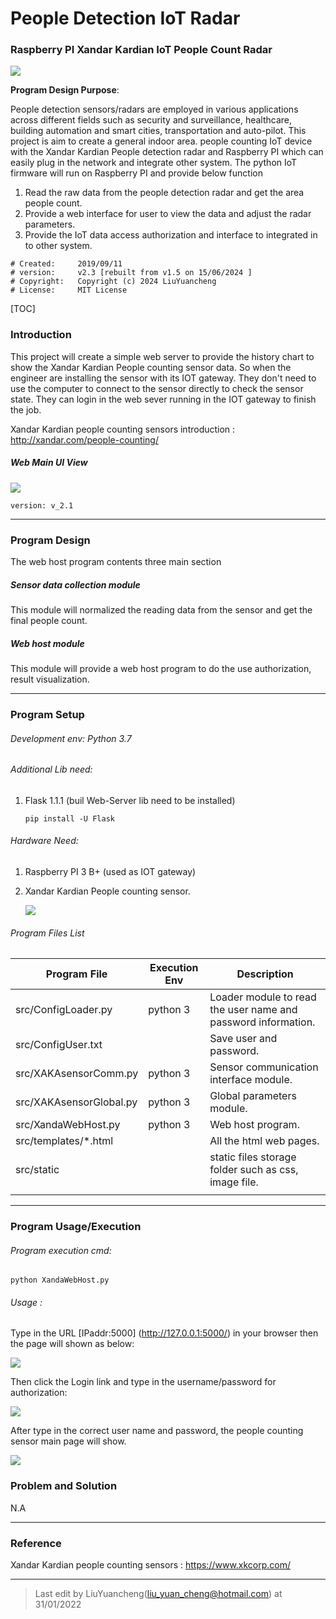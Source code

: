 # People Detection IoT Radar

### Raspberry PI Xandar Kardian IoT People Count Radar

![](doc/img/Logo.png)

**Program Design Purpose**: 

People detection sensors/radars are employed in various applications across different fields such as  security and surveillance, healthcare, building automation and smart cities, transportation and auto-pilot. This project is aim to create a general  indoor area. people counting IoT device with the Xandar Kardian People detection radar and Raspberry PI which can easily plug in the network and integrate other system.  The python IoT firmware will run on Raspberry PI and provide below function

1. Read the raw data from the people detection radar and get the area people count. 
2. Provide a web interface for user to view the data and adjust the radar parameters.
3. Provide the IoT data access authorization and interface to integrated in to other system. 

```
# Created:     2019/09/11 
# version:     v2.3 [rebuilt from v1.5 on 15/06/2024 ]
# Copyright:   Copyright (c) 2024 LiuYuancheng
# License:     MIT License
```

[TOC]

### Introduction

This project will create a simple web server to provide the history chart to show the Xandar Kardian People counting sensor data.  So when the engineer are installing the sensor with its IOT gateway. They don't need to use the computer to connect to the sensor directly to check the sensor state. They can login in the web sever running in the  IOT gateway to finish the job.

Xandar Kardian people counting sensors introduction : http://xandar.com/people-counting/

##### Web Main UI View 

![](doc/img/xanda_sensor_web.gif)

`version: v_2.1`



------

### Program Design

The web host program contents three main section

##### Sensor data collection module 

This module will normalized the reading data from the sensor and get the final people count. 

##### Web host module 

This module will provide a web host program to do the use authorization, result visualization.   



------

### Program Setup

###### Development env: Python 3.7

###### Additional Lib need: 

1. Flask 1.1.1 (buil Web-Server lib need to be installed)

   [Flask]: https://pypi.org/project/Flask/:	"Flask"

   ```
   pip install -U Flask
   ```

###### Hardware Need:

1. Raspberry PI 3 B+ (used as IOT gateway)

   [Raspberry PI]: https://www.raspberrypi.org/products/raspberry-pi-3-model-b-plus/	"IOT gateway"

2. Xandar Kardian People counting sensor.

   [Xandar Kardian]: http://xandar.com/people-counting/	"People counting sensor"
   
   ![](doc/img/sensor.png)

###### Program Files List 

| Program File            | Execution Env | Description                                                  |
| ----------------------- | ------------- | ------------------------------------------------------------ |
| src/ConfigLoader.py     | python 3      | Loader module to read the user name and password information. |
| src/ConfigUser.txt      |               | Save user and password.                                      |
| src/XAKAsensorComm.py   | python 3      | Sensor communication interface module.                       |
| src/XAKAsensorGlobal.py | python 3      | Global parameters module.                                    |
| src/XandaWebHost.py     | python 3      | Web host program.                                            |
| src/templates/*.html    |               | All the html web pages.                                      |
| src/static              |               | static files storage folder such as css, image file.         |
|                         |               |                                                              |

------

### Program Usage/Execution

###### Program execution cmd: 

```
python XandaWebHost.py
```

###### Usage : 

Type in the URL [IPaddr:5000] (http://127.0.0.1:5000/) in your browser then the page will shown as below: 

 ![](doc/img/home.png)

Then click the Login link and type in the username/password for authorization: 

![](doc/img/authorization.png)

After type in the correct user name and password, the people counting sensor main page will show. 

![](doc/img/2019-09-19_103505.png)



### Problem and Solution

N.A

------

### Reference

Xandar Kardian people counting sensors : https://www.xkcorp.com/

------

> Last edit by LiuYuancheng(liu_yuan_cheng@hotmail.com) at 31/01/2022

